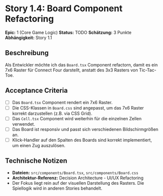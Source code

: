 # Story 1.4: Board Component Refactoring

**Epic:** 1 (Core Game Logic)
**Status:** TODO
**Schätzung:** 3 Punkte
**Abhängigkeit:** Story 1.1

## Beschreibung
Als Entwickler möchte ich das `Board.tsx` Component refactorn, damit es ein 7x6 Raster für Connect Four darstellt, anstatt des 3x3 Rasters von Tic-Tac-Toe.

## Acceptance Criteria
- [ ] Das `Board.tsx` Component rendert ein 7x6 Raster.
- [ ] Die CSS-Klassen in `Board.css` sind angepasst, um das 7x6 Raster korrekt darzustellen (z.B. via CSS Grid).
- [ ] Das `Cell.tsx` Component wird weiterhin für die einzelnen Zellen verwendet.
- [ ] Das Board ist responsiv und passt sich verschiedenen Bildschirmgrößen an.
- [ ] Klick-Handler auf den Spalten des Boards sind korrekt implementiert, um einen Zug auszulösen.

## Technische Notizen
- **Dateien:** `src/components/Board.tsx`, `src/components/Board.css`
- **Architektur-Referenz:** Decision Architecture - UI/UX Refactoring
- Der Fokus liegt rein auf der visuellen Darstellung des Rasters. Die Spiellogik wird in anderen Stories behandelt.
